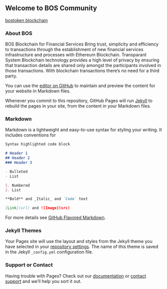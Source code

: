 ## Welcome to BOS Community

[bostoken blockchain](bostoken.github.io/img/bosblockchain1.png)
### About BOS 
BOS Blockchain for Financial Services Bring trust, simplicity and efficiency to transactions through the establishment of new financial services infrastructure and processes with Ethereum Blockchain.
Transparant System 
Blockchain technology provides a high level of privacy by ensuring that transaction details are shared only amongst the participants involved in those transactions. With blockchain transactions there’s no need for a third party.

You can use the [editor on GitHub](https://github.com/Bostoken/bostoken.github.io/edit/master/README.md) to maintain and preview the content for your website in Markdown files.

Whenever you commit to this repository, GitHub Pages will run [Jekyll](https://jekyllrb.com/) to rebuild the pages in your site, from the content in your Markdown files.

### Markdown

Markdown is a lightweight and easy-to-use syntax for styling your writing. It includes conventions for

```markdown
Syntax highlighted code block

# Header 1
## Header 2
### Header 3

- Bulleted
- List

1. Numbered
2. List

**Bold** and _Italic_ and `Code` text

[Link](url) and ![Image](src)
```

For more details see [GitHub Flavored Markdown](https://guides.github.com/features/mastering-markdown/).

### Jekyll Themes

Your Pages site will use the layout and styles from the Jekyll theme you have selected in your [repository settings](https://github.com/Bostoken/bostoken.github.io/settings). The name of this theme is saved in the Jekyll `_config.yml` configuration file.

### Support or Contact

Having trouble with Pages? Check out our [documentation](https://help.github.com/categories/github-pages-basics/) or [contact support](https://github.com/contact) and we’ll help you sort it out.
